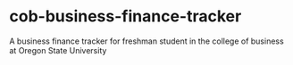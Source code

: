 # cob-business-finance-tracker
A business finance tracker for freshman student in the college of business at Oregon State University
